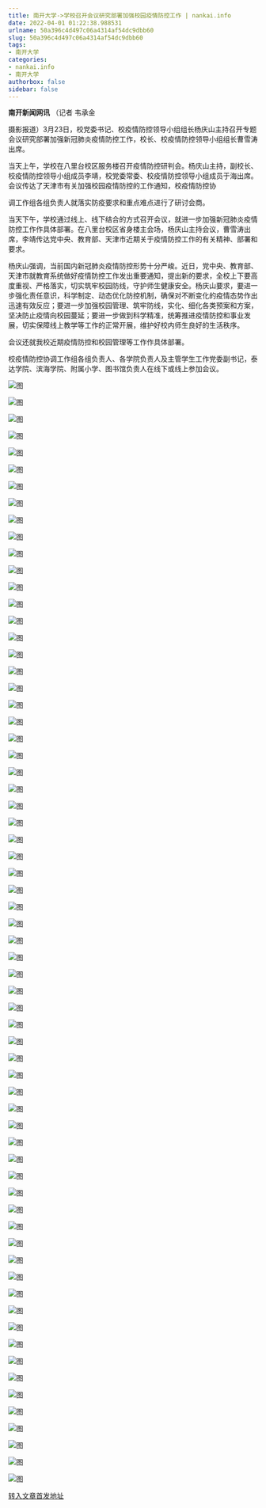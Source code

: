 ```yaml
---
title: 南开大学->学校召开会议研究部署加强校园疫情防控工作 | nankai.info
date: 2022-04-01 01:22:38.988531
urlname: 50a396c4d497c06a4314af54dc9dbb60
slug: 50a396c4d497c06a4314af54dc9dbb60
tags: 
- 南开大学
categories:
- nankai.info
- 南开大学
authorbox: false
sidebar: false
---
```

**南开新闻网讯** （记者 韦承金

摄影报道）3月23日，校党委书记、校疫情防控领导小组组长杨庆山主持召开专题会议研究部署加强新冠肺炎疫情防控工作，校长、校疫情防控领导小组组长曹雪涛出席。

当天上午，学校在八里台校区服务楼召开疫情防控研判会。杨庆山主持，副校长、校疫情防控领导小组成员李靖，校党委常委、校疫情防控领导小组成员于海出席。会议传达了天津市有关加强校园疫情防控的工作通知，校疫情防控协
<!--more-->
调工作组各组负责人就落实防疫要求和重点难点进行了研讨会商。

当天下午，学校通过线上、线下结合的方式召开会议，就进一步加强新冠肺炎疫情防控工作作具体部署。在八里台校区省身楼主会场，杨庆山主持会议，曹雪涛出席，李靖传达党中央、教育部、天津市近期关于疫情防控工作的有关精神、部署和要求。

杨庆山强调，当前国内新冠肺炎疫情防控形势十分严峻。近日，党中央、教育部、天津市就教育系统做好疫情防控工作发出重要通知，提出新的要求，全校上下要高度重视、严格落实，切实筑牢校园防线，守护师生健康安全。杨庆山要求，要进一步强化责任意识，科学制定、动态优化防控机制，确保对不断变化的疫情态势作出迅速有效反应；要进一步加强校园管理、筑牢防线，实化、细化各类预案和方案，坚决防止疫情向校园蔓延；要进一步做到科学精准，统筹推进疫情防控和事业发展，切实保障线上教学等工作的正常开展，维护好校内师生良好的生活秩序。

会议还就我校近期疫情防控和校园管理等工作作具体部署。

校疫情防控协调工作组各组负责人、各学院负责人及主管学生工作党委副书记，泰达学院、滨海学院、附属小学、图书馆负责人在线下或线上参加会议。

![图](http://news.nankai.edu.cn/ywsd/system/2022/03/24/g)

![图](http://news.nankai.edu.cn/ywsd/system/2022/03/24/p)

![图](http://news.nankai.edu.cn/ywsd/system/2022/03/24/j)

![图](http://news.nankai.edu.cn/ywsd/system/2022/03/24/)

![图](http://news.nankai.edu.cn/ywsd/system/2022/03/24/e)

![图](http://news.nankai.edu.cn/ywsd/system/2022/03/24/0)

![图](http://news.nankai.edu.cn/ywsd/system/2022/03/24/e)

![图](http://news.nankai.edu.cn/ywsd/system/2022/03/24/a)

![图](http://news.nankai.edu.cn/ywsd/system/2022/03/24/5)

![图](http://news.nankai.edu.cn/ywsd/system/2022/03/24/e)

![图](http://news.nankai.edu.cn/ywsd/system/2022/03/24/a)

![图](http://news.nankai.edu.cn/ywsd/system/2022/03/24/d)

![图](http://news.nankai.edu.cn/ywsd/system/2022/03/24/_)

![图](http://news.nankai.edu.cn/ywsd/system/2022/03/24/9)

![图](http://news.nankai.edu.cn/ywsd/system/2022/03/24/3)

![图](http://news.nankai.edu.cn/ywsd/system/2022/03/24/2)

![图](http://news.nankai.edu.cn/ywsd/system/2022/03/24/5)

![图](http://news.nankai.edu.cn/ywsd/system/2022/03/24/4)

![图](http://news.nankai.edu.cn/ywsd/system/2022/03/24/0)

![图](http://news.nankai.edu.cn/ywsd/system/2022/03/24/0)

![图](http://news.nankai.edu.cn/ywsd/system/2022/03/24/0)

![图](http://news.nankai.edu.cn/ywsd/system/2022/03/24/3)

![图](http://news.nankai.edu.cn/ywsd/system/2022/03/24/0)

![图](http://news.nankai.edu.cn/ywsd/system/2022/03/24/0)

![图](http://news.nankai.edu.cn/)

![图](http://news.nankai.edu.cn/ywsd/system/2022/03/24/2)

![图](http://news.nankai.edu.cn/ywsd/system/2022/03/24/5)

![图](http://news.nankai.edu.cn/ywsd/system/2022/03/24/4)

![图](http://news.nankai.edu.cn/)

![图](http://news.nankai.edu.cn/ywsd/system/2022/03/24/0)

![图](http://news.nankai.edu.cn/ywsd/system/2022/03/24/0)

![图](http://news.nankai.edu.cn/ywsd/system/2022/03/24/0)

![图](http://news.nankai.edu.cn/)

![图](http://news.nankai.edu.cn/ywsd/system/2022/03/24/3)

![图](http://news.nankai.edu.cn/ywsd/system/2022/03/24/0)

![图](http://news.nankai.edu.cn/ywsd/system/2022/03/24/0)

![图](http://news.nankai.edu.cn/)

![图](http://news.nankai.edu.cn/ywsd/system/2022/03/24/c)

![图](http://news.nankai.edu.cn/ywsd/system/2022/03/24/i)

![图](http://news.nankai.edu.cn/ywsd/system/2022/03/24/p)

![图](http://news.nankai.edu.cn/)

![图](http://news.nankai.edu.cn/ywsd/system/2022/03/24/n)

![图](http://news.nankai.edu.cn/ywsd/system/2022/03/24/c)

![图](http://news.nankai.edu.cn/ywsd/system/2022/03/24/)

![图](http://news.nankai.edu.cn/ywsd/system/2022/03/24/u)

![图](http://news.nankai.edu.cn/ywsd/system/2022/03/24/d)

![图](http://news.nankai.edu.cn/ywsd/system/2022/03/24/e)

![图](http://news.nankai.edu.cn/ywsd/system/2022/03/24/)

![图](http://news.nankai.edu.cn/ywsd/system/2022/03/24/i)

![图](http://news.nankai.edu.cn/ywsd/system/2022/03/24/a)

![图](http://news.nankai.edu.cn/ywsd/system/2022/03/24/k)

![图](http://news.nankai.edu.cn/ywsd/system/2022/03/24/n)

![图](http://news.nankai.edu.cn/ywsd/system/2022/03/24/a)

![图](http://news.nankai.edu.cn/ywsd/system/2022/03/24/n)

![图](http://news.nankai.edu.cn/ywsd/system/2022/03/24/)

![图](http://news.nankai.edu.cn/ywsd/system/2022/03/24/s)

![图](http://news.nankai.edu.cn/ywsd/system/2022/03/24/w)

![图](http://news.nankai.edu.cn/ywsd/system/2022/03/24/e)

![图](http://news.nankai.edu.cn/ywsd/system/2022/03/24/n)

![图](http://news.nankai.edu.cn/)

![图](http://news.nankai.edu.cn/)

![图](http://news.nankai.edu.cn/ywsd/system/2022/03/24/:)

![图](http://news.nankai.edu.cn/ywsd/system/2022/03/24/p)

![图](http://news.nankai.edu.cn/ywsd/system/2022/03/24/t)

![图](http://news.nankai.edu.cn/ywsd/system/2022/03/24/t)

![图](http://news.nankai.edu.cn/ywsd/system/2022/03/24/h)

[转入文章首发地址](http://news.nankai.edu.cn/ywsd/system/2022/03/24/030050713.shtml)
